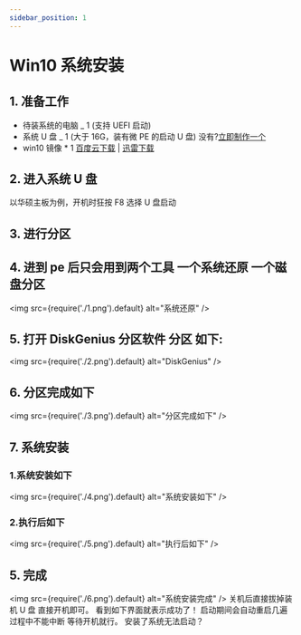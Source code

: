 ```yaml
---
sidebar_position: 1
---
```


# Win10 系统安装

## 1. 准备工作

- 待装系统的电脑 \_ 1 (支持 UEFI 启动)
- 系统 U 盘 \_ 1 (大于 16G，装有微 PE 的启动 U 盘) 没有?[立即制作一个](https://www.yuque.com/u21754242/tzt6p2/fniik6)
- win10 镜像 \* 1 [百度云下载](https://pan.baidu.com/s/1z-dJQmX1A5fPgShedbZeTQ?pwd=QAIC) | [迅雷下载](https://pan.xunlei.com/s/VN0ANU5B4QVWLaPmIynsosgoA1?pwd=rhbh)

## 2. 进入系统 U 盘

以华硕主板为例，开机时狂按 F8 选择 U 盘启动

## 3. 进行分区

## 4. 进到 pe 后只会用到两个工具 一个系统还原 一个磁盘分区

<img
src={require('./1.png').default}
alt="系统还原"
/>

## 5. 打开 DiskGenius 分区软件 分区 如下:

<img
src={require('./2.png').default}
alt="DiskGenius"
/>

## 6. 分区完成如下

<img
src={require('./3.png').default}
alt="分区完成如下"
/>

## 7. 系统安装

### 1.系统安装如下

<img
src={require('./4.png').default}
alt="系统安装如下"
/>

### 2.执行后如下

<img
src={require('./5.png').default}
alt="执行后如下"
/>

## 5. 完成

<img
src={require('./6.png').default}
alt="系统安装完成"
/>
关机后直接拔掉装机 U 盘 直接开机即可。
看到如下界面就表示成功了！
启动期间会自动重启几遍 过程中不能中断 等待开机就行。
安装了系统无法启动？

